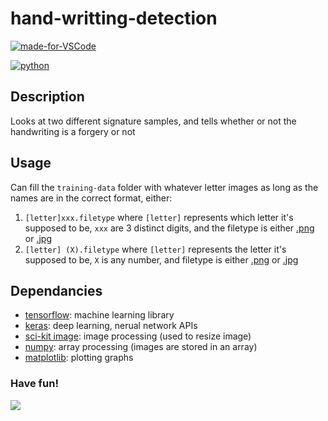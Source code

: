 # hand-writting-detection

[![made-for-VSCode](https://img.shields.io/badge/Made%20for-VSCode-1f425f.svg)](https://code.visualstudio.com/)

[![python](https://img.shields.io/badge/python-v3.6%2B-blue)](https://www.python.org/downloads/)

## Description

Looks at two different signature samples, and tells whether or not the handwriting is a forgery or not

## Usage

Can fill the `training-data` folder with whatever letter images as long as the names are in the correct format, either:

1. `[letter]xxx.filetype` where `[letter]` represents which letter it's supposed to be, `xxx` are 3 distinct digits, and the filetype is either [.png](https://fileinfo.com/extension/png) or [.jpg](https://fileinfo.com/extension/jpg) 
2. `[letter] (X).filetype` where `[letter]` represents the letter it's supposed to be, `X` is any number, and filetype is either [.png](https://fileinfo.com/extension/png) or [.jpg](https://fileinfo.com/extension/jpg) 

## Dependancies 

* [tensorflow](https://pypi.org/project/tensorflow/): machine learning library
* [keras](https://pypi.org/project/Keras/): deep learning, nerual network APIs
* [sci-kit image](https://pypi.org/project/scikit-image/): image processing (used to resize image)
* [numpy](https://pypi.org/project/numpy/): array processing (images are stored in an array)
* [matplotlib](https://pypi.org/project/matplotlib/): plotting graphs

### Have fun!

![](https://github.com/sherwinchiu/hand-writing-detection/blob/master/training-data/K_0/K%20(2).png)
